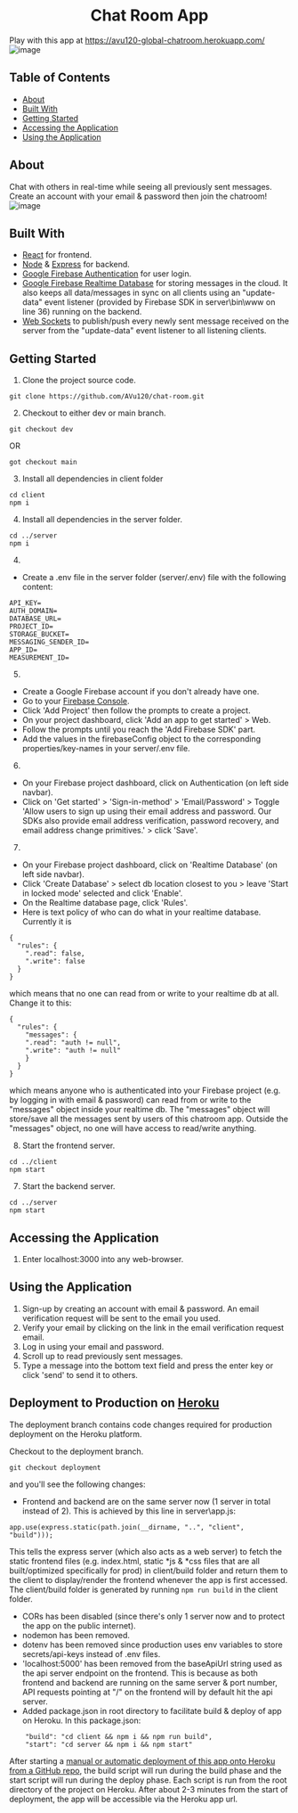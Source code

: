 <h1 align="center">Chat Room App</h1>

Play with this app at https://avu120-global-chatroom.herokuapp.com/
![image](https://user-images.githubusercontent.com/38395166/115162639-03b54400-a0e8-11eb-99ad-da4d0998a9e9.png)

## Table of Contents

- [About](#about)
- [Built With](#built-with)
- [Getting Started](#getting-started)
- [Accessing the Application](#accessing-the-application)
- [Using the Application](#using-the-application)

## About

Chat with others in real-time while seeing all previously sent messages. Create an account with your email & password then join the chatroom!
![image](https://user-images.githubusercontent.com/38395166/115162663-25aec680-a0e8-11eb-8aa2-e27d6081dfd6.png)

## Built With

- [React](https://reactjs.org/) for frontend.
- [Node](https://nodejs.org/en/) & [Express](https://expressjs.com/) for backend.
- [Google Firebase Authentication](https://firebase.google.com/docs/auth) for user login.
- [Google Firebase Realtime Database](https://firebase.google.com/docs/database) for storing messages in the cloud. It also keeps all data/messages in sync on all clients using an "update-data" event listener (provided by Firebase SDK in server\bin\www on line 36) running on the backend.
- [Web Sockets](https://socket.io/) to publish/push every newly sent message received on the server from the "update-data" event listener to all listening clients.

## Getting Started

1. Clone the project source code.

```
git clone https://github.com/AVu120/chat-room.git
```

2. Checkout to either dev or main branch.

```
git checkout dev
```

OR

```
got checkout main
```

3. Install all dependencies in client folder

```
cd client
npm i
```

4. Install all dependencies in the server folder.

```
cd ../server
npm i
```

4.

- Create a .env file in the server folder (server/.env) file with the following content:

```
API_KEY=
AUTH_DOMAIN=
DATABASE_URL=
PROJECT_ID=
STORAGE_BUCKET=
MESSAGING_SENDER_ID=
APP_ID=
MEASUREMENT_ID=

```

5.

- Create a Google Firebase account if you don't already have one.
- Go to your [Firebase Console](https://console.firebase.google.com/).
- Click 'Add Project' then follow the prompts to create a project.
- On your project dashboard, click 'Add an app to get started' > Web.
- Follow the prompts until you reach the 'Add Firebase SDK' part.
- Add the values in the firebaseConfig object to the corresponding properties/key-names in your server/.env file.

6.

- On your Firebase project dashboard, click on Authentication (on left side navbar).
- Click on 'Get started' > 'Sign-in-method' > 'Email/Password' > Toggle 'Allow users to sign up using their email address and password. Our SDKs also provide email address verification, password recovery, and email address change primitives.' > click 'Save'.

7.

- On your Firebase project dashboard, click on 'Realtime Database' (on left side navbar).
- Click 'Create Database' > select db location closest to you > leave 'Start in locked mode' selected and click 'Enable'.
- On the Realtime database page, click 'Rules'.
- Here is text policy of who can do what in your realtime database. Currently it is

```
{
  "rules": {
    ".read": false,
    ".write": false
  }
}
```

which means that no one can read from or write to your realtime db at all.
Change it to this:

```
{
  "rules": {
    "messages": {
    ".read": "auth != null",
    ".write": "auth != null"
  	}
  }
}
```

which means anyone who is authenticated into your Firebase project (e.g. by logging in with email & password) can read from or write to the "messages" object inside your realtime db. The "messages" object will store/save all the messages sent by users of this chatroom app. Outside the "messages" object, no one will have access to read/write anything.

8. Start the frontend server.

```
cd ../client
npm start
```

7. Start the backend server.

```
cd ../server
npm start
```

## Accessing the Application

1. Enter localhost:3000 into any web-browser.

## Using the Application

1. Sign-up by creating an account with email & password. An email verification request will be sent to the email you used.
2. Verify your email by clicking on the link in the email verification request email.
3. Log in using your email and password.
4. Scroll up to read previously sent messages.
5. Type a message into the bottom text field and press the enter key or click 'send' to send it to others.

## Deployment to Production on [Heroku](https://www.heroku.com/)

The deployment branch contains code changes required for production deployment on the Heroku platform.

Checkout to the deployment branch.

```
git checkout deployment
```

and you'll see the following changes:

- Frontend and backend are on the same server now (1 server in total instead of 2). This is achieved by this line in server\app.js:

```
app.use(express.static(path.join(__dirname, "..", "client", "build")));
```

This tells the express server (which also acts as a web server) to fetch the static frontend files (e.g. index.html, static *js & *css files that are all built/optimized specifically for prod) in client/build folder and return them to the client to display/render the frontend whenever the app is first accessed. The client/build folder is generated by running `npm run build` in the client folder.

- CORs has been disabled (since there's only 1 server now and to protect the app on the public internet).
- nodemon has been removed.
- dotenv has been removed since production uses env variables to store secrets/api-keys instead of .env files.
- 'localhost:5000' has been removed from the baseApiUrl string used as the api server endpoint on the frontend. This is because as both frontend and backend are running on the same server & port number, API requests pointing at "/" on the frontend will by default hit the api server.
- Added package.json in root directory to facilitate build & deploy of app on Heroku. In this package.json:

```
    "build": "cd client && npm i && npm run build",
    "start": "cd server && npm i && npm start"
```

After starting a [manual or automatic deployment of this app onto Heroku from a GitHub repo](https://devcenter.heroku.com/articles/github-integration), the build script will run during the build phase and the start script will run during the deploy phase. Each script is run from the root directory of the project on Heroku. After about 2-3 minutes from the start of deployment, the app will be accessible via the Heroku app url.
